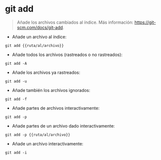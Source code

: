 # git add

> Añade los archivos cambiados al índice.
> Más información: <https://git-scm.com/docs/git-add>.

- Añade un archivo al índice:

`git add {{ruta/al/archivo}}`

- Añade todos los archivos (rastreados o no rastreados):

`git add -A`

- Añade los archivos ya rastreados:

`git add -u`

- Añade también los archivos ignorados:

`git add -f`

- Añade partes de archivos interactivamente:

`git add -p`

- Añade partes de un archivo dado interactivamente:

`git add -p {{ruta/al/archivo}}`

- Añade un archivo interactivamente:

`git add -i`

